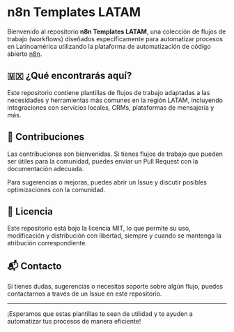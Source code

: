 # n8n Templates LATAM

Bienvenido al repositorio **n8n Templates LATAM**, una colección de flujos de trabajo (workflows) diseñados específicamente para automatizar procesos en Latinoamérica utilizando la plataforma de automatización de código abierto [n8n](https://n8n.io/).

## 🇲🇽 ¿Qué encontrarás aquí?

Este repositorio contiene plantillas de flujos de trabajo adaptadas a las necesidades y herramientas más comunes en la región LATAM, incluyendo integraciones con servicios locales, CRMs, plataformas de mensajería y más.

## 🤝 Contribuciones

Las contribuciones son bienvenidas. Si tienes flujos de trabajo que pueden ser útiles para la comunidad, puedes enviar un Pull Request con la documentación adecuada.

Para sugerencias o mejoras, puedes abrir un Issue y discutir posibles optimizaciones con la comunidad.

## 📄 Licencia

Este repositorio está bajo la licencia MIT, lo que permite su uso, modificación y distribución con libertad, siempre y cuando se mantenga la atribución correspondiente.

## 📬 Contacto

Si tienes dudas, sugerencias o necesitas soporte sobre algún flujo, puedes contactarnos a través de un Issue en este repositorio.

---

¡Esperamos que estas plantillas te sean de utilidad y te ayuden a automatizar tus procesos de manera eficiente!
